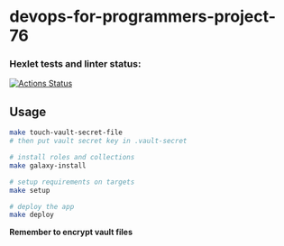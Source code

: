 # devops-for-programmers-project-76

### Hexlet tests and linter status:

[![Actions Status](https://github.com/denbon05/devops-for-programmers-project-76/workflows/hexlet-check/badge.svg)](https://github.com/denbon05/devops-for-programmers-project-76/actions)

## Usage

```bash
make touch-vault-secret-file
# then put vault secret key in .vault-secret

# install roles and collections
make galaxy-install

# setup requirements on targets
make setup

# deploy the app
make deploy
```

<p><b>Remember to encrypt vault files</b></p>
